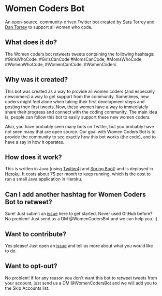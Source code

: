 # Women Coders Bot

An open-source, community-driven Twitter bot created by [Sara Torrey](https://github.com/SaraTorrey) and [Dan Torrey](https://github.com/danotorrey) to support all women who code.

## What does it do?

The Women coders bot retweets tweets containing the following hashtags: #GirlsWhoCode, #GirlsCanCode  #MomsCanCode, #MomsWhoCode, #WomenWhoCode, #WomenCanCode, #WomenCoders 

## Why was it created?

This bot was created as a way to provide all women coders (and especially newcomers) a way to get support from the 
community. Sometimes, new coders might feel alone when taking their first development steps and posting their first 
tweets. Now, these women have a way to immediately share their progress and connect with the coding community. 
The main idea is, people can follow this bot to easily support these new women coders.

Also, you have probably seen many bots on Twitter, but you probably have not seen many that are open source. 
Our goal with Women Coders Bot is to provide the community to see exactly how this bot works (the code), and to have 
a say in how it operates. 

## How does it work?

This is written in Java (using [Twitter4j](https://github.com/Twitter4J/Twitter4J) and [Spring Boot](http://spring.io/projects/spring-boot))
and is deployed in [Heroku](http://heroku.com). It costs about 7$ per month to keep running, which is the cost to run a small Java application in Heroku.

## Can I add another hashtag for Women Coders Bot to retweet?

Sure! Just submit an [issue](https://github.com/SaraTorrey/women-coders-bot/issues) here to get started. Never used 
GitHub before? No problem! Just send us a DM @WomenCodersBot and we can help you. :)

## Want to contribute?

Yes please! Just open an [issue](https://github.com/SaraTorrey/women-coders-bot/issues) and tell us more about what you would like to do. 

## Want to opt-out?

No problem! If for any reason you don't want this bot to retweet tweets from your account, just send us a DM @WomenCodersBot
and we will add you to the Skip Accounts list.
